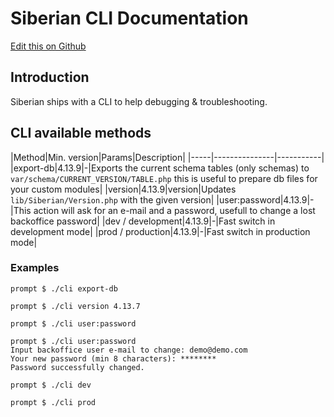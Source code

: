 # Siberian CLI Documentation

[Edit this on Github](https://github.com/Xtraball/SiberianCMS-Doc/edit/master/cli/siberian.md)

## Introduction

Siberian ships with a CLI to help debugging & troubleshooting.

## CLI available methods

|Method|Min. version|Params|Description|
|-----|---------------|-----------|
|export-db|4.13.9|-|Exports the current schema tables (only schemas) to `var/schema/CURRENT_VERSION/TABLE.php` this is useful to prepare db files for your custom modules|
|version|4.13.9|version|Updates `lib/Siberian/Version.php` with the given version|
|user:password|4.13.9|-|This action will ask for an e-mail and a password, usefull to change a lost backoffice password|
|dev / development|4.13.9|-|Fast switch in development mode|
|prod / production|4.13.9|-|Fast switch in production mode|

### Examples

```raw
prompt $ ./cli export-db

prompt $ ./cli version 4.13.7

prompt $ ./cli user:password

prompt $ ./cli user:password
Input backoffice user e-mail to change: demo@demo.com
Your new password (min 8 characters): ********
Password successfully changed.

prompt $ ./cli dev

prompt $ ./cli prod

```